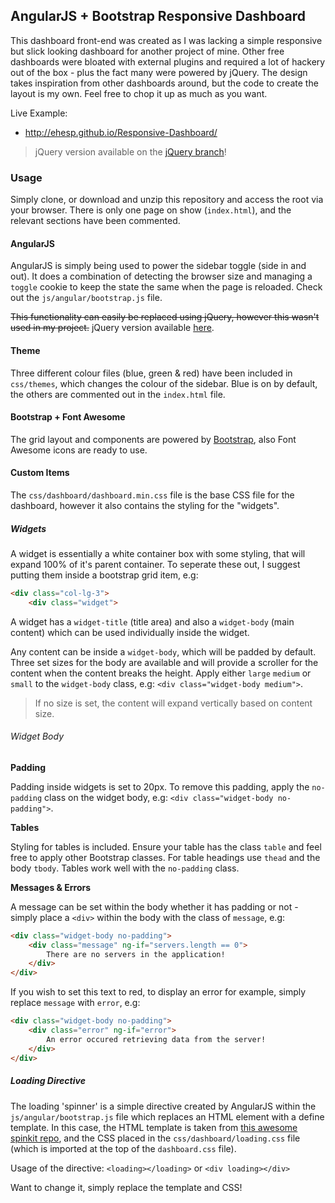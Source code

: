 ## AngularJS + Bootstrap Responsive Dashboard

This dashboard front-end was created as I was lacking a simple responsive but slick looking dashboard for another project of mine.  Other free dashboards were bloated with external plugins and required a lot of hackery out of the box - plus the fact many were powered by jQuery. The design takes inspiration from other dashboards around, but the code to create the layout is my own. Feel free to chop it up as much as you want.

Live Example:
* http://ehesp.github.io/Responsive-Dashboard/

> jQuery version available on the [jQuery branch](https://github.com/Ehesp/Responsive-Dashboard/tree/jquery)!

### Usage

Simply clone, or download and unzip this repository and access the root via your browser. There is only one page on show (`index.html`), and the relevant sections have been commented.

#### AngularJS

AngularJS is simply being used to power the sidebar toggle (side in and out). It does a combination of detecting the browser size and managing a `toggle` cookie to keep the state the same when the page is reloaded. Check out the `js/angular/bootstrap.js` file.

~~This functionality can easily be replaced using jQuery, however this wasn't used in my project.~~
jQuery version available [here](https://github.com/Ehesp/Responsive-Dashboard/tree/jquery).

#### Theme

Three different colour files (blue, green & red) have been included in `css/themes`, which changes the colour of the sidebar. Blue is on by default, the others are commented out in the `index.html` file.

#### Bootstrap + Font Awesome

The grid layout and components are powered by [Bootstrap](http://getbootstrap.com/), also Font Awesome icons are ready to use.

#### Custom Items

The `css/dashboard/dashboard.min.css` file is the base CSS file for the dashboard, however it also contains the styling for the "widgets".

##### Widgets

A widget is essentially a white container box with some styling, that will expand 100% of it's parent container. To seperate these out, I suggest putting them inside a bootstrap grid item, e.g:

```HTML
<div class="col-lg-3">
	<div class="widget">
```

A widget has a `widget-title` (title area) and also a `widget-body` (main content) which can be used individually inside the widget.

Any content can be inside a `widget-body`, which will be padded by default. Three set sizes for the body are available and will provide a scroller for the content when the content breaks the height. Apply either `large` `medium` or `small` to the `widget-body` class, e.g: `<div class="widget-body medium">`.

> If no size is set, the content will expand vertically based on content size.

###### Widget Body

**Padding**

Padding inside widgets is set to 20px. To remove this padding, apply the `no-padding` class on the widget body, e.g: `<div class="widget-body no-padding">`.

**Tables**

Styling for tables is included. Ensure your table has the class `table` and feel free to apply other Bootstrap classes. For table headings use `thead` and the body `tbody`. Tables work well with the `no-padding` class.

**Messages & Errors**

A message can be set within the body whether it has padding or not - simply place a `<div>` within the body with the class of `message`, e.g:

```HTML
<div class="widget-body no-padding">
	<div class="message" ng-if="servers.length == 0">
		There are no servers in the application!
	</div>
</div>
```

If you wish to set this text to red, to display an error for example, simply replace `message` with `error`, e.g:

```HTML
<div class="widget-body no-padding">
	<div class="error" ng-if="error">
		An error occured retrieving data from the server!
	</div>
</div>
```

##### Loading Directive

The loading 'spinner' is a simple directive created by AngularJS within the `js/angular/bootstrap.js` file which replaces an HTML element with a define template. In this case, the HTML template is taken from [this awesome spinkit repo](http://tobiasahlin.com/spinkit/), and the CSS placed in the `css/dashboard/loading.css` file (which is imported at the top of the `dashboard.css` file).

Usage of the directive: `<loading></loading>` or `<div loading></div>`

Want to change it, simply replace the template and CSS!